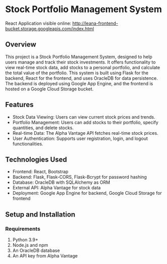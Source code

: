 # Stock Portfolio Management System

React Application visible online: http://leana-frontend-bucket.storage.googleapis.com/index.html

## Overview

This project is a Stock Portfolio Management System, designed to help users manage and track their stock investments. It offers functionality to view real-time stock data, add stocks to a personal portfolio, and calculate the total value of the portfolio. This system is built using Flask for the backend, React for the frontend, and uses OracleDB for data persistence. The backend is deployed using Google App Engine, and the frontend is hosted on a Google Cloud Storage bucket.

## Features

* Stock Data Viewing: Users can view current stock prices and trends.
* Portfolio Management: Users can add stocks to their portfolio, specify quantities, and delete stocks.
* Real-time Data: The Alpha Vantage API fetches real-time stock prices.
* User Authentication: Supports user registration, login, and logout functionalities.

## Technologies Used

* Frontend: React, Bootstrap
* Backend: Flask, Flask-CORS, Flask-Bcrypt for password hashing
* Database: OracleDB with SQLAlchemy as ORM
* External API: Alpha Vantage for stock data
* Deployment: Google App Engine for backend, Google Cloud Storage for frontend

## Setup and Installation

### Requirements
1. Python 3.9+
2. Node.js and npm
3. An OracleDB database
4. An API key from Alpha Vantage
